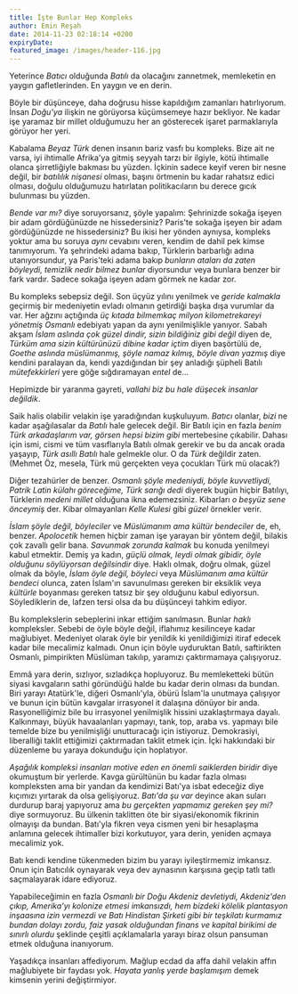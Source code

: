 ```yaml
---
title: İşte Bunlar Hep Kompleks 
author: Emin Reşah
date: 2014-11-23 02:18:14 +0200
expiryDate:
featured_image: /images/header-116.jpg
---
```


Yeterince *Batıcı* olduğunda *Batılı* da olacağını zannetmek, memleketin en
yaygın gafletlerinden. En yaygın ve en derin.

Böyle bir düşünceye, daha doğrusu hisse kapıldığım zamanları hatırlıyorum.
İnsan *Doğu'ya* ilişkin ne görüyorsa küçümsemeye hazır bekliyor. Ne kadar işe
yaramaz bir millet olduğumuzu her an gösterecek işaret parmaklarıyla görüyor
her yeri.

Kabalama *Beyaz Türk* denen insanın bariz vasfı bu kompleks. Bize ait ne varsa,
iyi ihtimalle Afrika'ya gitmiş seyyah tarzı bir ilgiyle, kötü ihtimalle olanca
şirretliğiyle bakması bu yüzden. İçkinin sadece keyif veren bir nesne değil,
bir *batılılık nişanesi* olması, başını örtmenin bu kadar rahatsız edici
olması, doğulu olduğumuzu hatırlatan politikacıların bu derece gıcık bulunması
bu yüzden.

*Bende var mı?* diye soruyorsanız, şöyle yapalım: Şehrinizde sokağa işeyen bir
adam gördüğünüzde ne hissedersiniz? Paris'te sokağa işeyen bir adam
gördüğünüzde ne hissedersiniz? Bu ikisi her yönden aynıysa, kompleks yoktur ama
bu soruya *aynı* cevabını veren, kendim de dahil pek kimse tanımıyorum. Ya
şehrindeki adama bakıp, Türklerin barbarlığı adına utanıyorsundur, ya
Paris'teki adama bakıp *bunların ataları da zaten böyleydi, temizlik nedir
bilmez bunlar* diyorsundur veya bunlara benzer bir fark vardır. Sadece sokağa
işeyen adam görmek ne kadar zor.

Bu kompleks sebepsiz değil. Son üçyüz yılını yenilmek ve *geride kalmakla*
geçirmiş bir medeniyetin evladı olmanın getirdiği başka dışa vurumlar da var.
Her ağzını açtığında *üç kıtada bilmemkaç milyon kilometrekareyi yönetmiş
Osmanlı* edebiyatı yapan da aynı yenilmişlikle yanıyor. Sabah akşam *İslam
aslında çok güzel dindir, sizin bildiğiniz gibi değil* diyen de, *Türküm ama
sizin kültürünüzü dibine kadar içtim* diyen başörtülü de, *Goethe aslında
müslümanmış, şöyle namaz kılmış, böyle divan yazmış* diye kendini paralayan da,
kendi yazdığından bir şey anladığı şüpheli Batılı *mütefekkirleri* yere göğe
sığdıramayan *entel* de...

Hepimizde bir yaranma gayreti, *vallahi biz bu hale düşecek insanlar değildik*.

Saik halis olabilir velakin işe yaradığından kuşkuluyum. *Batıcı* olanlar,
*bizi* ne kadar aşağılasalar da *Batılı* hale gelecek değil. Bir Batılı için en
fazla *benim Türk arkadaşlarım var, görsen hepsi bizim gibi* mertebesine
çıkabilir. Dahası için ismi, cismi ve tüm vasıflarıyla Batılı olmak gerekir ve
bu da ancak orada yaşayıp, *Türk asıllı Batılı* hale gelmekle olur. O da
*Türk* değildir zaten. (Mehmet Öz, mesela, Türk mü gerçekten veya çocukları
Türk mü olacak?)

Diğer tezahürler de benzer. *Osmanlı şöyle medeniydi, böyle kuvvetliydi, Patrik
Latin külahı göreceğime, Türk sarığı dedi* diyerek bugün hiçbir Batılıyı,
Türklerin *medeni millet* olduğuna ikna edemezsiniz. Kibarları *o beşyüz sene
önceymiş* der. Kibar olmayanları *Kelle Kulesi* gibi *güzel* örnekler verir.

*İslam şöyle değil, böyleciler* ve *Müslümanım ama kültür bendeciler* de, eh,
benzer. *Apolocetik* hemen hiçbir zaman işe yarayan bir yöntem değil, bilakis
çok zavallı gelir bana. *Savunmak zorunda kalmak* bu konuda yenilmeyi kabul
etmektir. Demiş ya kadın, *güçlü olmak, leydi olmak gibidir, öyle olduğunu
söylüyorsan değilsindir* diye. Haklı olmak, doğru olmak, güzel olmak da böyle,
*İslam öyle değil, böyleci* veya *Müslümanım ama kültür bendeci* olunca, zaten
İslam'ın savunulması gereken bir eksiklik veya *kültürle* boyanması gereken
tatsız bir şey olduğunu kabul ediyorsun. Söylediklerin de, lafzen tersi olsa da
bu düşünceyi tahkim ediyor.

Bu komplekslerin sebeplerini inkar ettiğim sanılmasın. Bunlar *haklı*
kompleksler. Sebebi de öyle böyle değil, iflahımız kesilinceye kadar
mağlubiyet. Medeniyet olarak öyle bir yenildik ki yenildiğimizi itiraf edecek
kadar bile mecalimiz kalmadı. Onun için böyle uyduruktan Batılı, saftirikten
Osmanlı, pimpirikten Müslüman takılıp, yaramızı çaktırmamaya çalışıyoruz.

Emmâ yara derin, sızlıyor, sızladıkça hopluyoruz. Bu memleketteki bütün siyasi
kavgaların sathi göründüğü halde bu kadar derin olması da bundan.  Biri yarayı
Atatürk'le, diğeri Osmanlı'yla, öbürü İslam'la unutmaya çalışıyor ve bunun için
bütün kavgalar irrasyonel it dalaşına dönüyor bir anda. Rasyonelliğimiz bile bu
irrasyonel yenilmişlik hissini uzaklaştırmaya dayalı. Kalkınmayı, büyük
havaalanları yapmayı, tank, top, araba vs. yapmayı bile temelde bize bu
yenilmişliği unutturacağı için istiyoruz. Demokrasiyi, liberalliği taklit
ettiğimizi çaktırmadan taklit etmek için. İçki hakkındaki bir düzenleme bu
yaraya dokunduğu için hoplatıyor.

*Aşağılık kompleksi insanları motive eden en önemli saiklerden biridir* diye
okumuştum bir yerlerde. Kavga gürültünün bu kadar fazla olması kompleksten ama
bir yandan da kendimizi Batı'ya isbat edeceğiz diye kıçımızı yırtarak da olsa
gelişiyoruz. *Batı'da şu var* deyince akan suları durdurup baraj yapıyoruz ama
*bu gerçekten yapmamız gereken şey mi?* diye sormuyoruz. Bu ülkenin taklitten
öte bir siyasi/ekonomik fikrinin olmayışı da bundan. Batı'yla fikren veya
cismen yeni bir hesaplaşma anlamına gelecek ihtimaller bizi korkutuyor, yara
derin, yeniden açmaya mecalimiz yok.

Batı kendi kendine tükenmeden bizim bu yarayı iyileştirmemiz imkansız.  Onun
için Batıcılık oynayarak veya dev aynasının karşısına geçip tatlı tatlı
saçmalayarak idare ediyoruz.

Yapabileceğimin en fazla *Osmanlı bir Doğu Akdeniz devletiydi, Akdeniz'den
çıkıp, Amerika'yı kolonize etmesi imkansızdı, hem bizdeki kölelik plantasyon
inşaasına izin vermezdi ve Batı Hindistan Şirketi gibi bir teşkilatı kurmamız
bundan dolayı zordu, faiz yasak olduğundan finans ve kapital birikimi de
sınırlı olurdu* şeklinde çeşitli açıklamalarla yarayı biraz olsun pansuman
etmek olduğuna inanıyorum.

Yaşadıkça insanları affediyorum. Mağlup ecdad da affa dahil velakin affın
mağlubiyete bir faydası yok. *Hayata yanlış yerde başlamışım* demek kimsenin
yerini değiştirmiyor.


